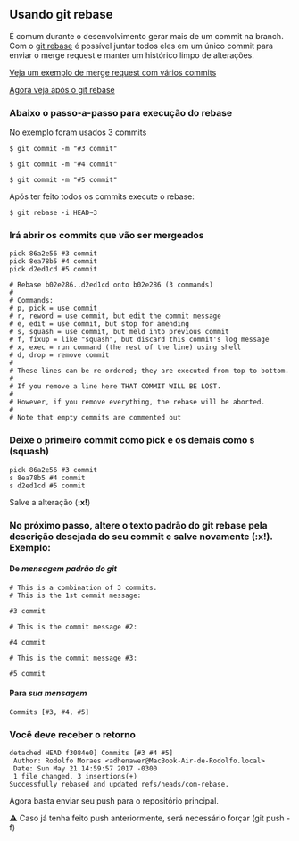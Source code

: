 ## Usando git rebase

É comum durante o desenvolvimento gerar mais de um commit na branch. Com o [git rebase](https://git-scm.com/docs/git-rebase) é possível juntar todos eles em um único commit para enviar o merge request e manter um histórico limpo de alterações.

[Veja um exemplo de merge request com vários commits](https://github.com/adhenawer/testes/pull/1/commits)

[Agora veja após o git rebase](https://github.com/adhenawer/testes/pull/2/commits)

### Abaixo o passo-a-passo para execução do rebase

No exemplo foram usados 3 commits

```
$ git commit -m "#3 commit"

$ git commit -m "#4 commit" 

$ git commit -m "#5 commit" 
``` 

Após ter feito todos os commits execute o rebase:

```
$ git rebase -i HEAD~3
```

### Irá abrir os commits que vão ser mergeados

```
pick 86a2e56 #3 commit
pick 8ea78b5 #4 commit
pick d2ed1cd #5 commit

# Rebase b02e286..d2ed1cd onto b02e286 (3 commands)
#
# Commands:
# p, pick = use commit
# r, reword = use commit, but edit the commit message
# e, edit = use commit, but stop for amending
# s, squash = use commit, but meld into previous commit
# f, fixup = like "squash", but discard this commit's log message
# x, exec = run command (the rest of the line) using shell
# d, drop = remove commit
#
# These lines can be re-ordered; they are executed from top to bottom.
#
# If you remove a line here THAT COMMIT WILL BE LOST.
#
# However, if you remove everything, the rebase will be aborted.
#
# Note that empty commits are commented out
```

### Deixe o primeiro commit como pick e os demais como s (squash)

```
pick 86a2e56 #3 commit 
s 8ea78b5 #4 commit
s d2ed1cd #5 commit
``` 

Salve a alteração (**:x!**)

### No próximo passo, altere o texto padrão do git rebase pela descrição desejada do seu commit e salve novamente (**:x!**). Exemplo:

#### De *mensagem padrão do git*
```
# This is a combination of 3 commits.
# This is the 1st commit message:

#3 commit

# This is the commit message #2:

#4 commit

# This is the commit message #3:

#5 commit
``` 

#### Para *sua mensagem*

```
Commits [#3, #4, #5]
```

### Você deve receber o retorno

```
detached HEAD f3084e0] Commits [#3 #4 #5]
 Author: Rodolfo Moraes <adhenawer@MacBook-Air-de-Rodolfo.local>
 Date: Sun May 21 14:59:57 2017 -0300
 1 file changed, 3 insertions(+)
Successfully rebased and updated refs/heads/com-rebase.
```

Agora basta enviar seu push para o repositório principal.

:warning: Caso já tenha feito push anteriormente, será necessário forçar (git push -f)
